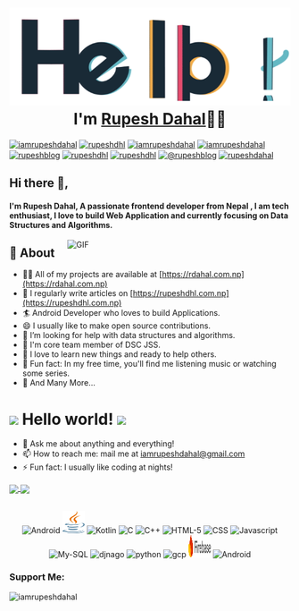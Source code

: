
<h1 align="center"> <img src="https://github.com/iamrupeshdahal/iamrupeshdahal/blob/main/hello.gif" alt="Rupesh Dahal"> <br >I'm <a href="https://instagram.com/_rupeshdahal">Rupesh Dahal</a>👨‍💻</h1>

<a href="https://dev.to/iamrupeshdahal" target="blank"><img align="center" src="https://cdn.jsdelivr.net/npm/simple-icons@3.0.1/icons/dev-dot-to.svg" alt="iamrupeshdahal" height="30" width="40" /></a>
<a href="https://twitter.com/rupeshdhl" target="blank"><img align="center" src="https://cdn.jsdelivr.net/npm/simple-icons@3.0.1/icons/twitter.svg" alt="rupeshdhl" height="30" width="40" /></a>
<a href="https://linkedin.com/in/iamrupeshdahal" target="blank"><img align="center" src="https://cdn.jsdelivr.net/npm/simple-icons@3.0.1/icons/linkedin.svg" alt="iamrupeshdahal" height="30" width="40" /></a>
<a href="https://stackoverflow.com/users/iamrupeshdahal" target="blank"><img align="center" src="https://cdn.jsdelivr.net/npm/simple-icons@3.0.1/icons/stackoverflow.svg" alt="iamrupeshdahal" height="30" width="40" /></a>
<a href="https://fb.com/rupeshblog" target="blank"><img align="center" src="https://cdn.jsdelivr.net/npm/simple-icons@3.0.1/icons/facebook.svg" alt="rupeshblog" height="30" width="40" /></a>
<a href="https://instagram.com/rupeshdhl" target="blank"><img align="center" src="https://cdn.jsdelivr.net/npm/simple-icons@3.0.1/icons/instagram.svg" alt="rupeshdhl" height="30" width="40" /></a>
<a href="https://dribbble.com/rupeshdhl" target="blank"><img align="center" src="https://cdn.jsdelivr.net/npm/simple-icons@3.0.1/icons/dribbble.svg" alt="rupeshdhl" height="30" width="40" /></a>
<a href="https://medium.com/@rupeshblog" target="blank"><img align="center" src="https://cdn.jsdelivr.net/npm/simple-icons@3.0.1/icons/medium.svg" alt="@rupeshblog" height="30" width="40" /></a>
<a href="https://www.youtube.com/c/rupeshdahal" target="blank"><img align="center" src="https://cdn.jsdelivr.net/npm/simple-icons@3.0.1/icons/youtube.svg" alt="rupeshdahal" height="30" width="40" /></a>


## Hi there 👋,           
#### I'm Rupesh Dahal, A passionate frontend developer from Nepal , I am tech enthusiast, I love to build Web Application and currently focusing on Data Structures and Algorithms.  

<img align="right" alt="GIF" src="https://miro.medium.com/max/875/1*Urc28sbnORGOW5oyohQ06g.gif" width="400px" />

## 🧐 About
- 👨‍💻 All of my projects are available at [https://rdahal.com.np](https://rdahal.com.np)
- 📝 I regularly write articles on [https://rupeshdhl.com.np](https://rupeshdhl.com.np)
- 🏄‍ Android Developer who loves to build Applications.
- 😄 I usually like to make open source contributions.
- 🤔 I’m looking for help with data structures and algorithms.
- 🔭 I'm core team member of DSC JSS.
- 🌱 I love to learn new things and ready to help others.
- 🎨 Fun fact: In my free time, you'll find me listening music or watching some series.
- 👯 And Many More...


# <img src="https://github.com/TheDudeThatCode/TheDudeThatCode/blob/master/Assets/Hi.gif" width="29px"> Hello world!&nbsp;<img src="https://github.com/TheDudeThatCode/TheDudeThatCode/blob/master/Assets/Earth.gif" width="24px"> 

- 💬 Ask me about anything and everything! 
- 📫 How to reach me: mail me at [iamrupeshdahal@gmail.com](mailto:iamrupeshdahal@gmail.com)
- ⚡ Fun fact: I usually like coding at nights! 

<a href="https://iamrupeshdahal.github.io">
  <img src="https://github-readme-stats.vercel.app/api?username=iamrupeshdahal&count_private=true" align="center"/>
</a>
<a href="https://iamrupeshdahal.github.io">
  <img src="https://github-readme-stats.vercel.app/api/top-langs/?username=iamrupeshdahal&layout=compact" align="center"/>
</a>
<br>
<br>
<p align="center">
<img src="https://raw.githubusercontent.com/gilbarbara/logos/master/logos/android-icon.svg" alt="Android" width="40" height="40"/> <img src="https://raw.githubusercontent.com/gilbarbara/logos/master/logos/java.svg" alt="Java" width="40" height="40"/> 
<img src="https://raw.githubusercontent.com/gilbarbara/logos/master/logos/kotlin.svg" alt="Kotlin" width="36" height="36"/>  
<img src="https://raw.githubusercontent.com/gilbarbara/logos/master/logos/c.svg" alt="C" width="40" height="40"/>
<img src="https://raw.githubusercontent.com/gilbarbara/logos/master/logos/c-plusplus.svg" alt="C++" width="40" height="40"/> 
<img src="https://raw.githubusercontent.com/gilbarbara/logos/master/logos/html-5.svg" alt="HTML-5" width="40" height="40"/>
<img src="https://raw.githubusercontent.com/gilbarbara/logos/master/logos/css-3.svg" alt="CSS" width="40" height="40"/> 
<img src="https://raw.githubusercontent.com/gilbarbara/logos/master/logos/javascript.svg" alt="Javascript" width="40" height="40"/> 
<img src="https://raw.githubusercontent.com/gilbarbara/logos/master/logos/mysql.svg" alt="My-SQL" width="40" height="40"/>
<img src="https://github.com/gilbarbara/logos/blob/master/logos/django.svg" alt="djnago" width="40" height="40"/> 
<img src="https://github.com/gilbarbara/logos/blob/master/logos/python.svg" alt="python" width="40" height="40"/> 
<img src="https://www.vectorlogo.zone/logos/google_cloud/google_cloud-icon.svg" alt="gcp" width="40" height="40"/> 
<img src="https://raw.githubusercontent.com/gilbarbara/logos/master/logos/firebase.svg" alt="Firebase" width="40" height="40"/> 
<img src="https://raw.githubusercontent.com/gilbarbara/logos/master/logos/figma.svg" alt="Android" width="40" height="40"/> 
</p>
<h3 align="left">Support Me:</h3>
<p><a href="https://www.buymeacoffee.com/iamrupeshdahal"> <img align="left" src="https://cdn.buymeacoffee.com/buttons/v2/default-yellow.png" height="50" width="210" alt="iamrupeshdahal" /></a></p><br><br>
